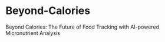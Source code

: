 # Beyond-Calories
Beyond Calories: The Future of Food Tracking with AI-powered Micronutrient Analysis

